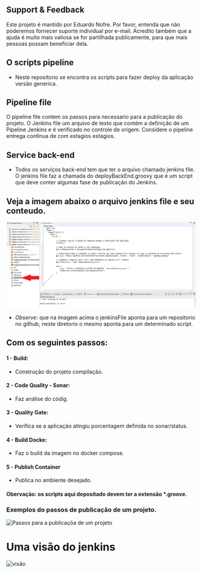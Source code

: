 ## Support & Feedback
Este projeto é mantido por Eduardo Nofre. Por favor, entenda que não poderemos fornecer suporte individual por e-mail. 
Acredito também que a ajuda é muito mais valiosa se for partilhada publicamente, para que mais pessoas possam beneficiar dela.

## O scripts pipeline
- Neste repositorio se encontra os scripts para fazer deploy da aplicação versão generica.

## Pipeline file
O pipeline file contem os passos para necessario para a publicação do projeto.
O Jenkins file um arquivo de texto que contém a definição de um Pipeline Jenkins e é verificado no controle de origem. Considere o pipeline entrega contínua de com estagios estágios.

## Service back-end
- Todos os serviços back-end tem que ter o arquivo chamado jenkins file.
  O jenkins file faz a chamada do deployBackEnd.groovy que é um script que deve conter algumas fase de publicação do Jenkins.

## Veja a imagem abaixo o arquivo jenkins file e seu conteudo.

![OCR](jenkinsFile.PNG)

- *Observe*: que na imagem acima o jenkinsFile aponta para um repositorio no github, neste diretorio o mesmo aponta para um determinado script.
  
## Com os seguintes passos:
 #### 1 -  Build: 
 - Construção do projeto compilação. 
 #### 2 - Code Quality - Sonar: 
 - Faz análise do códig.
 #### 3 - Quality Gate: 
 - Verifica se a aplicação atingiu porcentagem definida no sonar/status.
 #### 4 - Build Docke: 
 - Faz o build da imagem no docker compose.
 #### 5 - Publish Container 
 - Publica no ambiente desejado.

#### Obervação: os scripts aqui depositado devem ter a extensão *.groove.

### Exemplos do passos de publicação  de um projeto.
![Passos para a publicaçõa de um projeto](https://miro.medium.com/v2/resize:fit:640/format:webp/1*SGuCtn2Gj_Q1fOg0MjBd9g.png)


# Uma visão do jenkins
![visão](https://www.cloudbees.com/sites/default/files/blog/pipeline-vis.png)

    
  
